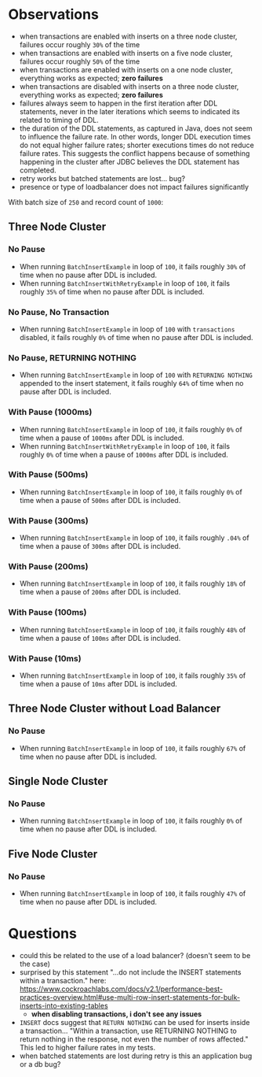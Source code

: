 # Observations

* when transactions are enabled with inserts on a three node cluster, failures occur roughly `30%` of the time
* when transactions are enabled with inserts on a five node cluster, failures occur roughly `50%` of the time
* when transactions are enabled with inserts on a one node cluster, everything works as expected; __zero failures__
* when transactions are disabled with inserts on a three node cluster, everything works as expected; __zero failures__
* failures always seem to happen in the first iteration after DDL statements, never in the later iterations which seems to indicated its related to timing of DDL.
* the duration of the DDL statements, as captured in Java, does not seem to influence the failure rate. In other words, longer DDL execution times do not equal higher failure rates; shorter executions times do not reduce failure rates.  This suggests the conflict happens because of something happening in the cluster after JDBC believes the DDL statement has completed.
* retry works but batched statements are lost... bug?
* presence or type of loadbalancer does not impact failures significantly

With batch size of `250` and record count of `1000`:

## Three Node Cluster

### No Pause
* When running `BatchInsertExample` in loop of `100`, it fails roughly `30%` of time when no pause after DDL is included.
* When running `BatchInsertWithRetryExample` in loop of `100`, it fails roughly `35%` of time when no pause after DDL is included.

### No Pause, No Transaction
* When running `BatchInsertExample` in loop of `100` with `transactions` disabled, it fails roughly `0%` of time when no pause after DDL is included.

### No Pause, RETURNING NOTHING
* When running `BatchInsertExample` in loop of `100` with `RETURNING NOTHING` appended to the insert statement, it fails roughly `64%` of time when no pause after DDL is included.

### With Pause (1000ms)
* When running `BatchInsertExample` in loop of `100`, it fails roughly `0%` of time when a pause of `1000ms` after DDL is included.
* When running `BatchInsertWithRetryExample` in loop of `100`, it fails roughly `0%` of time when a pause of `1000ms` after DDL is included.

### With Pause (500ms)
* When running `BatchInsertExample` in loop of `100`, it fails roughly `0%` of time when a pause of `500ms` after DDL is included.

### With Pause (300ms)
* When running `BatchInsertExample` in loop of `100`, it fails roughly `.04%` of time when a pause of `300ms` after DDL is included.

### With Pause (200ms)
* When running `BatchInsertExample` in loop of `100`, it fails roughly `18%` of time when a pause of `200ms` after DDL is included.

### With Pause (100ms)
* When running `BatchInsertExample` in loop of `100`, it fails roughly `48%` of time when a pause of `100ms` after DDL is included.

### With Pause (10ms)
* When running `BatchInsertExample` in loop of `100`, it fails roughly `35%` of time when a pause of `10ms` after DDL is included.

## Three Node Cluster without Load Balancer

### No Pause
* When running `BatchInsertExample` in loop of `100`, it fails roughly `67%` of time when no pause after DDL is included.

## Single Node Cluster

### No Pause
* When running `BatchInsertExample` in loop of `100`, it fails roughly `0%` of time when no pause after DDL is included.

## Five Node Cluster

### No Pause
* When running `BatchInsertExample` in loop of `100`, it fails roughly `47%` of time when no pause after DDL is included.


# Questions
* could this be related to the use of a load balancer? (doesn't seem to be the case)
* surprised by this statement "...do not include the INSERT statements within a transaction." here: https://www.cockroachlabs.com/docs/v2.1/performance-best-practices-overview.html#use-multi-row-insert-statements-for-bulk-inserts-into-existing-tables
    * __when disabling transactions, i don't see any issues__
* `INSERT` docs suggest that `RETURN NOTHING` can be used for inserts inside a transaction... "Within a transaction, use RETURNING NOTHING to return nothing in the response, not even the number of rows affected." This led to higher failure rates in my tests.
* when batched statements are lost during retry is this an application bug or a db bug?